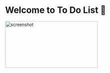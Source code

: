 # Welcome to To Do List 👋


<img src="(https://github.com/UmutSeyhan0/To-Do-List/blob/a89d69288f40e691cacc856af5bd50d28e654697/Todolistscreenshot.png)" alt="screenshot" width="300" height="150"/>


